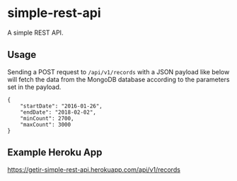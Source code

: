 # simple-rest-api
A simple REST API.

## Usage
Sending a POST request to `/api/v1/records` with a JSON payload like below will fetch the data from the MongoDB database according to the parameters set in the payload.
    
    {
        "startDate": "2016-01-26",
        "endDate": "2018-02-02",
        "minCount": 2700,
        "maxCount": 3000
    }

## Example Heroku App
https://getir-simple-rest-api.herokuapp.com/api/v1/records